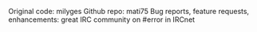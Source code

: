 Original code: milyges
Github repo: mati75
Bug reports, feature requests, enhancements: great IRC community on #error in IRCnet

